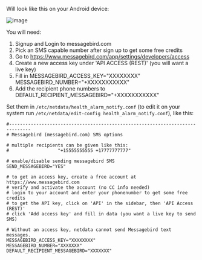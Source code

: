 
Will look like this on your Android device:

![image](https://cloud.githubusercontent.com/assets/17090999/20034652/620b6100-a39b-11e6-96af-4f83b8e830e2.png)

You will need:

1. Signup and Login to messagebird.com
2. Pick an SMS capable number after sign up to get some free credits
3. Go to <https://www.messagebird.com/app/settings/developers/access>
4. Create a new access key under 'API ACCESS (REST)' (you will want a live key)
3. Fill in MESSAGEBIRD_ACCESS_KEY="XXXXXXXX" MESSAGEBIRD_NUMBER="+XXXXXXXXXXX"
4. Add the recipient phone numbers to DEFAULT_RECIPIENT_MESSAGEBIRD="+XXXXXXXXXXX"

Set them in `/etc/netdata/health_alarm_notify.conf` (to edit it on your system run `/etc/netdata/edit-config health_alarm_notify.conf`), like this:

```
#------------------------------------------------------------------------------
# Messagebird (messagebird.com) SMS options

# multiple recipients can be given like this:
#                  "+15555555555 +17777777777"

# enable/disable sending messagebird SMS
SEND_MESSAGEBIRD="YES"

# to get an access key, create a free account at https://www.messagebird.com
# verify and activate the account (no CC info needed)
# login to your account and enter your phonenumber to get some free credits
# to get the API key, click on 'API' in the sidebar, then 'API Access (REST)' 
# click 'Add access key' and fill in data (you want a live key to send SMS)

# Without an access key, netdata cannot send Messagebird text messages.
MESSAGEBIRD_ACCESS_KEY="XXXXXXXX"
MESSAGEBIRD_NUMBER="XXXXXXX"
DEFAULT_RECIPIENT_MESSAGEBIRD="XXXXXXX"

```
